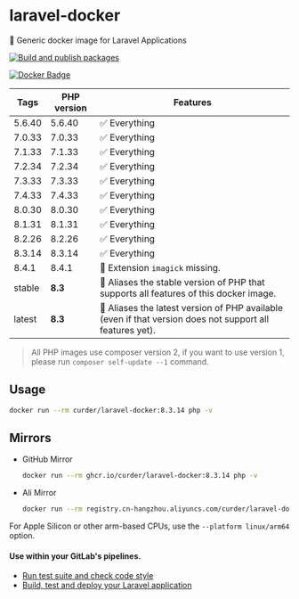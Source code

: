 # laravel-docker

🐳 Generic docker image for Laravel Applications

[![Build and publish packages](https://github.com/curder/laravel-docker/actions/workflows/packages.yml/badge.svg?branch=master)](https://github.com/curder/laravel-docker/actions/workflows/packages.yml)

[![Docker Badge](https://img.shields.io/docker/pulls/curder/laravel-docker)](https://hub.docker.com/r/curder/laravel-docker/)

| Tags   | PHP version | Features                                                                                                 |
|--------|-------------|----------------------------------------------------------------------------------------------------------|
| 5.6.40 | 5.6.40      | ✅ Everything                                                                                             |
| 7.0.33 | 7.0.33      | ✅ Everything                                                                                             |
| 7.1.33 | 7.1.33      | ✅ Everything                                                                                             |
| 7.2.34 | 7.2.34      | ✅ Everything                                                                                             |
| 7.3.33 | 7.3.33      | ✅ Everything                                                                                             |
| 7.4.33 | 7.4.33      | ✅ Everything                                                                                             |
| 8.0.30 | 8.0.30      | ✅ Everything                                                                                             |
| 8.1.31 | 8.1.31      | ✅ Everything                                                                                             |
| 8.2.26 | 8.2.26      | ✅ Everything                                                                                             |
| 8.3.14 | 8.3.14      | ✅ Everything                                                                                             |
| 8.4.1  | 8.4.1       | 🚧 Extension `imagick` missing.                                                                          |
| stable | **8.3**     | 🔗 Aliases the stable version of PHP that supports all features of this docker image.                    |
| latest | **8.3**     | 🔗 Aliases the latest version of PHP available (even if that version does not support all features yet). |                            

> All PHP images use composer version 2, if you want to use version 1, please run `composer self-update --1` command.

## Usage

```bash
docker run --rm curder/laravel-docker:8.3.14 php -v
```

## Mirrors


- GitHub Mirror

    ```bash
    docker run --rm ghcr.io/curder/laravel-docker:8.3.14 php -v
    ```

- Ali Mirror

    ```bash
    docker run --rm registry.cn-hangzhou.aliyuncs.com/curder/laravel-docker:8.3.14 php -v
    ```

For Apple Silicon or other arm-based CPUs, use the `--platform linux/arm64` option.

#### Use within your GitLab's pipelines.

* [Run test suite and check code style](http://lorisleiva.com/using-gitlabs-pipeline-with-laravel/)
* [Build, test and deploy your Laravel application](http://lorisleiva.com/laravel-deployment-using-gitlab-pipelines/)
